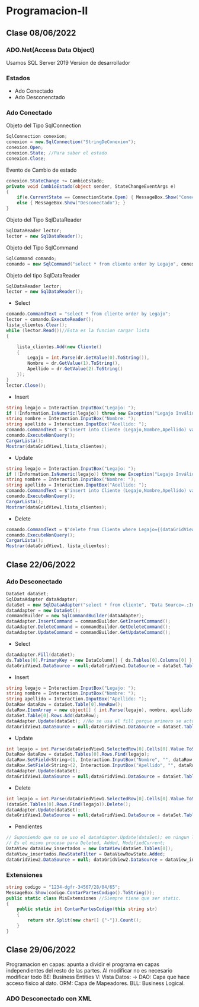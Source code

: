 # Programacion-II
## Clase 08/06/2022
### ADO.Net(Access Data Object)
Usamos SQL Server 2019 Version de desarrollador
### Estados
+ Ado Conectado
+ Ado Desconenctado
### Ado Conectado
Objeto del Tipo SqlConnection
```csharp
SqlConnection conexion;
conexion = new.SqlConnection("StringDeConexion");
conexion.Open;
conexion.State; //Para saber el estado
conexion.Close;
```
Evento de Cambio de estado
```csharp
conexion.StateChange += CambioEstado;
private void CambioEstado(object sender, StateChangeEventArgs e)
{
    if(e.CurrentState == ConnectionState.Open) { MessageBox.Show("Conectado"); }
    else { MessageBox.Show("Desconectado"); } 
}
```
Objeto del Tipo SqlDataReader
```csharp
SqlDataReader lector;
lector = new SqlDataReader();
```
Objeto del Tipo SqlCommand
```csharp
SqlCommand comando;
comando = new SqlCommand("select * from cliente order by Legajo", conexion);
```
Objeto del tipo SqlDataReader
```csharp
SqlDataReader lector;
lector = new SqlDataReader();
```
* Select
```csharp
comando.CommandText = "select * from cliente order by Legajo";
lector = comando.ExecuteReader();
lista_clientes.Clear();
while (lector.Read())//Esta es la funcion cargar lista
{

    lista_clientes.Add(new Cliente()
    {
        Legajo = int.Parse(dr.GetValue(0).ToString()),
        Nombre = dr.GetValue(1).ToString(),
        Apellido = dr.GetValue(2).ToString()
    });
}
lector.Close();
```
* Insert
```csharp
string legajo = Interaction.InputBox("Legajo: ");
if (!Information.IsNumeric(legajo)) throw new Exception("Legajo Inválido");
string nombre = Interaction.InputBox("Nombre: ");
string apellido = Interaction.InputBox("Aoellido: ");
comando.CommandText = $"insert into Cliente (Legajo,Nombre,Apellido) values ({int.Parse(legajo)},'{nombre}','{apellido}')";
comando.ExecuteNonQuery();
CargarLista();
Mostrar(dataGridView1,lista_clientes);
```
* Update
```csharp
string legajo = Interaction.InputBox("Legajo: ");
if (!Information.IsNumeric(legajo)) throw new Exception("Legajo Inválido");
string nombre = Interaction.InputBox("Nombre: ");
string apellido = Interaction.InputBox("Aoellido: ");
comando.CommandText = $"insert into Cliente (Legajo,Nombre,Apellido) values ({int.Parse(legajo)},'{nombre}','{apellido}')";
comando.ExecuteNonQuery();
CargarLista();
Mostrar(dataGridView1,lista_clientes);
```
* Delete
```csharp
comando.CommandText = $"delete from Cliente where Legajo={(dataGridView1.SelectedRows[0].DataBoundItem as Cliente).Legajo}";
comando.ExecuteNonQuery();
CargarLista();
Mostrar(dataGridView1, lista_clientes);
```
## Clase 22/06/2022
### Ado Desconectado
```csharp
DataSet dataSet;
SqlDataAdapter dataAdapter;
dataSet = new SqlDataAdapter("select * from cliente", "Data Source=.;Initial Catalog=Personas;Integrated Security=True");
dataAdapter = new DataSet();
commandBuilder = new SqlCommandBuilder(dataAdapter);
dataAdapter.InsertCommand = commandBuilder.GetInsertCommand();
dataAdapter.DeleteCommand = commandBuilder.GetDeleteCommand();
dataAdapter.UpdateCommand = commandBuilder.GetUpdateCommand();
```
* Select
```csharp
dataAdapter.Fill(dataSet);
ds.Tables[0].PrimaryKey = new DataColumn[] { ds.Tables[0].Columns[0] }; //Seteo en memoria cual es la primary key para poder usar en el update, delete etc.
dataGridView1.DataSource = null;dataGridView1.DataSource = dataSet.Tables[0];
```
* Insert
```csharp
string legajo = Interaction.InputBox("Legajo: ");
string nombre = Interaction.InputBox("Nombre: ");
string apellido = Interaction.InputBox("Apellido: ");
DataRow dataRow = dataSet.Table[0].NewRow();
dataRow.ItemArray = new object[] { int.Parse(legajo), nombre, apellido };
dataSet.Table[0].Rows.Add(dataRow);
dataAdapter.Update(dataSet); //No se usa el fill porque primero se actualiza en memoria y luego en la base lo que hace innecesario el fill.
dataGridView1.DataSource = null;dataGridView1.DataSource = dataSet.Tables[0];
```
* Update
```csharp
int legajo = int.Parse(dataGriedView1.SelectedRow[0].Cells[0].Value.ToString());
DataRow dataRow = dataSet.Tables[0].Rows.Find(legajo);
dataRow.SetField<String>(1, Interaction.InputBox("Nombre", "", dataRow.ItemArray[1].ToString());
dataRow.SetField<String>(2, Interaction.InputBox("Apellido", "", dataRow.ItemArray[2].ToString());
dataAdapter.Update(dataSet);
dataGridView1.DataSource = null;dataGridView1.DataSource = dataSet.Tables[0];
```
* Delete
```csharp
int legajo = int.Parse(dataGriedView1.SelectedRow[0].Cells[0].Value.ToString());
(dataSet.Tables[0].Rows.Find(legajo)).Delete();
dataAdapter.Update(dataSet);
dataGridView1.DataSource = null;dataGridView1.DataSource = dataSet.Tables[0];
```
* Pendientes
```csharp
// Suponiendo que no se uso el dataAdapter.Update(dataSet); en ningun lado.
// Es el mismo proceso para Deleted, Added, ModifiedCurrent;
DataView dataView_insertados = new DataView(dataSet.Tables[0]);
dataView_insertados.RowStateFilter = DataViewRowState.Added;
dataGridView2.DataSource = null; dataGridView2.DataSource = dataView_insertados;
```
### Extensiones
```csharp
string codigo = "1234-dgfr-34567/28/04/65";
MessageBox.Show(codigo.ContarPartesCodigo().ToString());
public static class MisExtensiones //Siempre tiene que ser static.
{
    public static int ContarPartesCodigo(this string str)
    {
        return str.Split(new char[] {"-"}).Count();
    }
}
```
## Clase 29/06/2022
Programacion en capas: apunta a dividir el programa en capas independientes del resto de las partes. Al modificar no es necesario modificar todo
BE: Business Entities
V: Vista
Datos: -> DAO: Capa que hace acceso fisico al dato.  ORM: Capa de Mapeadores.
BLL: Business Logical. 
### ADO Desconectado con XML
